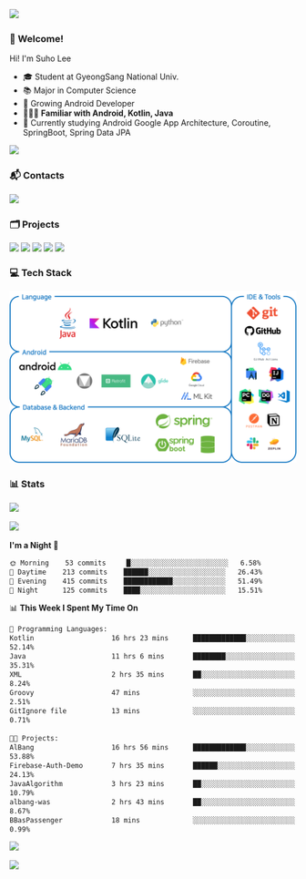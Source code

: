 ![](https://capsule-render.vercel.app/api?type=waving&color=93A9D1&section=header&height=200&text=Lee%20Suho&fontColor=black&fontSize=50&fontAlignY=30)

### 👋 Welcome!
Hi! I'm Suho Lee
- 🎓 Student at GyeongSang National Univ.
- 📚 Major in Computer Science
- 🌱 Growing Android Developer
- 👨🏻‍💻 **Familiar with Android, Kotlin, Java**
- 🤔 Currently studying Android Google App Architecture, Coroutine, SpringBoot, Spring Data JPA

[![](https://hits.seeyoufarm.com/api/count/incr/badge.svg?url=https%3A%2F%2Fgithub.com%2Fleesh96&count_bg=%238BD951&title_bg=%236E6E6E&icon=github.svg&icon_color=%23FFFFFF&title=Hits%21&edge_flat=false)](https://github.com/leesh96)

### 📬 Contacts
[![](https://img.shields.io/badge/Gmail-D14836?style=for-the-badge&logo=Gmail&logoColor=white&link=suho2718@gmail.com)](mailto:lksy1294@gmail.com)

### 🗂 Projects
[![](https://github-readme-stats.vercel.app/api/pin/?username=PeopleAndService&repo=BBasPassenger-Android&hide_border=true&border_radius=10&theme=blueberry&show_owner=false)](https://github.com/PeopleAndService/BBasPassenger-Android)
[![](https://github-readme-stats.vercel.app/api/pin/?username=Dynamic-LAB&repo=sinsungo_android&hide_border=true&border_radius=10&theme=blueberry&show_owner=false)](https://github.com/Dynamic-LAB/sinsungo_android)
[![](https://github-readme-stats.vercel.app/api/pin/?username=Yg323&repo=app_anima&hide_border=true&border_radius=10&theme=blueberry&show_owner=false)](https://github.com/Yg323/app_anima)
[![](https://github-readme-stats.vercel.app/api/pin/?username=leesh96&repo=Memorythm&hide_border=true&border_radius=10&theme=blueberry&show_owner=false)](https://github.com/leesh96/Memorythm)
[![](https://github-readme-stats.vercel.app/api/pin/?username=leesh96&repo=Petlog&hide_border=true&border_radius=10&theme=blueberry&show_owner=false)](https://github.com/leesh96/Petlog)

### 💻 Tech Stack
![](/img/techstack.png)

### 📊 Stats
[![](https://github-readme-stats.vercel.app/api/?username=leesh96&theme=blueberry&show_icons=true&hide_border=true&count_private=true&border_radius=10&include_all_commits=true)](https://github.com/leesh96?tab=repositories)

[![](https://github-profile-trophy.vercel.app/?username=leesh96&theme=chalk&title=Commits,Issues,PullRequest,Repositories&margin-w=10&no-frame=true)](https://github.com/leesh96?tab=repositories)

<!--START_SECTION:waka-->
**I'm a Night 🦉** 

```text
🌞 Morning    53 commits     █░░░░░░░░░░░░░░░░░░░░░░░░   6.58% 
🌆 Daytime    213 commits    ██████░░░░░░░░░░░░░░░░░░░   26.43% 
🌃 Evening    415 commits    ████████████░░░░░░░░░░░░░   51.49% 
🌙 Night      125 commits    ████░░░░░░░░░░░░░░░░░░░░░   15.51%

```


📊 **This Week I Spent My Time On** 

```text
💬 Programming Languages: 
Kotlin                   16 hrs 23 mins      █████████████░░░░░░░░░░░░   52.14% 
Java                     11 hrs 6 mins       ████████░░░░░░░░░░░░░░░░░   35.31% 
XML                      2 hrs 35 mins       ██░░░░░░░░░░░░░░░░░░░░░░░   8.24% 
Groovy                   47 mins             ░░░░░░░░░░░░░░░░░░░░░░░░░   2.51% 
GitIgnore file           13 mins             ░░░░░░░░░░░░░░░░░░░░░░░░░   0.71%

🐱‍💻 Projects: 
AlBang                   16 hrs 56 mins      █████████████░░░░░░░░░░░░   53.88% 
Firebase-Auth-Demo       7 hrs 35 mins       ██████░░░░░░░░░░░░░░░░░░░   24.13% 
JavaAlgorithm            3 hrs 23 mins       ██░░░░░░░░░░░░░░░░░░░░░░░   10.79% 
albang-was               2 hrs 43 mins       ██░░░░░░░░░░░░░░░░░░░░░░░   8.67% 
BBasPassenger            18 mins             ░░░░░░░░░░░░░░░░░░░░░░░░░   0.99%

```


<!--END_SECTION:waka-->

[![](https://github-readme-solvedac.hyp3rflow.vercel.app/api/?handle=suho2718)](https://solved.ac/profile/suho2718)

![](https://capsule-render.vercel.app/api?type=waving&color=93A9D1&section=footer&height=200)
